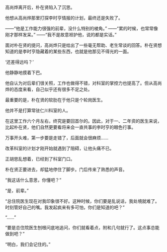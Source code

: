 高尚烨离开后，朴在贤陷入了沉思。

他想从高尚烨那里打探李时亨情报的计划，最终还是失败了。

——“他是工作能力很强的前辈，没什么特别的棱角。”
——“累的时候，也常常像刚才那样发呆。”
——“我不是故意袒护他，说的都是实话。”

面对朴在贤的提问，高尚烨只是给出了一些毫无帮助、老生常谈的回答。朴在贤想知道的是李时亨隐藏着的某些东西，也就是他那见不得光的一面。

‘还差得远吗？’

他静静地摸着下巴。

他自认为对后辈们很关照，工作也做得不错，对科室的掌控力也提高了。但从高尚烨的态度来看，自己似乎还有很多不足之处。

最重要的是，朴在贤的软肋在于他只是个轮岗医生。

他并不是打算常驻仁川科室的人。

在这里工作六个月左右，终究是要回首尔的。因此，对于一、二年资的医生来说，比起朴在贤，他们自然更要看将来会一直共事的李时亨的眼色行事。

万事开头难，第一步要是走错了，后面就会很麻烦……

改革科室的计划才刚开始就遇到了阻碍，让他头痛不已。

正胡思乱想着，已经到了科室门口。

朴在贤正要进去，却猛地停住了脚步。门后传来了熟悉的声音。

“我这话什么意思，你懂吧？”

“是，前辈。”

“总住院医生现在对我印象很不好。这种时候，你们要是乱说话，我处境就难了。时刻管好自己的嘴。我发起疯来有多可怕，你们是知道的吧？”

“……”

“要是总住院医生刨根问底地追问，你们就看着点，附和几句就行了。这点事总能做到吧？”

“明白，我们会记住的。”